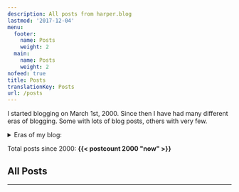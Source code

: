 ```yaml
---
description: All posts from harper.blog
lastmod: '2017-12-04'
menu:
  footer:
    name: Posts
    weight: 2
  main:
    name: Posts
    weight: 2
nofeed: true
title: Posts
translationKey: Posts
url: /posts
---
```


I started blogging on March 1st, 2000. Since then I have had many different eras of blogging. Some with lots of blog posts, others with very few.

<details>
    <summary>Eras of my blog:</summary>

- **2024 – Now** – 2389 (_{{< postcount 2024 "now" >}}_)
- **2023 – 2024** – Experimental life phase 3 (_{{< postcount 2023 2024 >}}_)
- **2020 – 2023** – Galactic (_{{< postcount 2020 2023 >}}_)
- **2018 – 2020** – Experimental life phase 2 (_{{< postcount 2018 2020 >}}_)
- **2015 – 2018** – Paypal (_{{< postcount 2015 2018 >}}_)
- **2012 – 2015** – Modest (_{{< postcount 2012 2015 >}}_)
- **2011 – 2012** – Obama time (_{{< postcount 2011 2012 >}}_)
- **2009 – 2011** – Experimental life phase 1 (_{{< postcount 2009 2011 >}}_)
- **2005 – 2009** – Threadless (_{{< postcount 2005 2009 >}}_)
- **2004 – 2005** – Clubbing and second job (_{{< postcount 2004 2005 >}}_)
- **2001 – 2004** – Clubbing and first job (_{{< postcount 2001 2004 >}}_)
- **2000 – 2001** – College (_{{< postcount 2000 2001 >}}_)

</details>

Total posts since 2000: **{{< postcount 2000 "now" >}}**

## All Posts

---